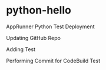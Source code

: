 # python-hello

AppRunner Python Test Deployment

Updating GitHub Repo

Adding Test

Performing Commit for CodeBuild Test
